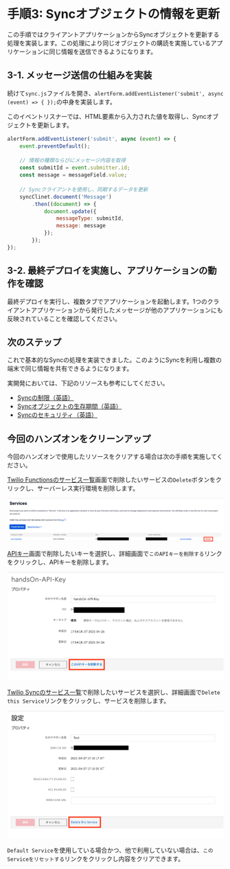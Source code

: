#  手順3: Syncオブジェクトの情報を更新

この手順ではクライアントアプリケーションからSyncオブジェクトを更新する処理を実装します。この処理により同じオブジェクトの購読を実施しているアプリケーションに同じ情報を送信できるようになります。

## 3-1. メッセージ送信の仕組みを実装

続けて`sync.js`ファイルを開き、`alertForm.addEventListener('submit', async (event) => { });`の中身を実装します。

このイベントリスナーでは、HTML要素から入力された値を取得し、Syncオブジェクトを更新します。

```js
alertForm.addEventListener('submit', async (event) => {
    event.preventDefault();

    // 情報の種類ならびにメッセージ内容を取得
    const submitId = event.submitter.id;
    const message = messageField.value;

    // Syncクライアントを使用し、同期するデータを更新
    syncClinet.document('Message')
        .then((document) => {
            document.update({
                messageType: submitId,
                message: message
            });
        });
});
```

## 3-2. 最終デプロイを実施し、アプリケーションの動作を確認

最終デプロイを実行し、複数タブでアプリケーションを起動します。1つのクライアントアプリケーションから発行したメッセージが他のアプリケーションにも反映されていることを確認してください。

## 次のステップ

これで基本的なSyncの処理を実装できました。このようにSyncを利用し複数の端末で同じ情報を共有できるようになります。

実開発においては、下記のリソースも参考にしてください。

- [Syncの制限（英語）](https://jp.twilio.com/docs/sync/limits)
- [Syncオブジェクトの生存期間（英語）](https://jp.twilio.com/docs/sync/objects-ttl)
- [Syncのセキュリティ（英語）](https://jp.twilio.com/docs/sync/permissions-and-access-control)


## 今回のハンズオンをクリーンアップ

今回のハンズオンで使用したリソースをクリアする場合は次の手順を実施してください。


[Twilio Functionsのサービス一覧](https://jp.twilio.com/console/functions/overview/services)画面で削除したいサービスの`Delete`ボタンをクリックし、サーバーレス実行環境を削除します。

![Functions - delete](../assets/Functions-Delete.png)

[APIキー](https://jp.twilio.com/console/project/api-keys)画面で削除したいキーを選択し、詳細画面で`このAPIキーを削除する`リンクをクリックし、APIキーを削除します。

![API Key - Delete](../assets/API-Key-Delete.png)

[Twilio Syncのサービス一覧](https://jp.twilio.com/console/sync/services)で削除したいサービスを選択し、詳細画面で`Delete this Service`リンクをクリックし、サービスを削除します。

![Sync - Delete](../assets/Sync-Service-Delete.png)

`Default Service`を使用している場合かつ、他で利用していない場合は、`このServiceをリセットする`リンクをクリックし内容をクリアできます。